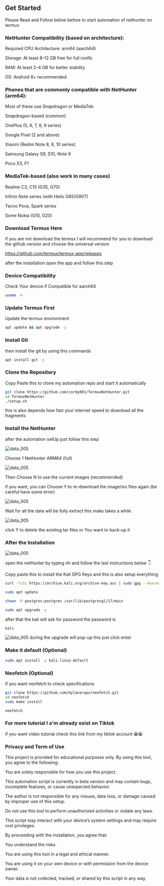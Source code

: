 ## Get Started

Please Read and Follow below before to start automation of nethunter on termux

### NetHunter Compatibility (based on architecture):

Required CPU Architecture: arm64 (aarch64)

Storage: At least 8–12 GB free for full rootfs

RAM: At least 2–4 GB for better stability

OS: Android 8+ recommended

### Phones that are commonly compatible with NetHunter (arm64):

Most of these use Snapdragon or MediaTek:

Snapdragon-based (common)

OnePlus (5, 6, 7, 8, 9 series)

Google Pixel (2 and above)

Xiaomi (Redmi Note 8, 9, 10 series)

Samsung Galaxy S9, S10, Note 9

Poco X3, F1


### MediaTek-based (also work in many cases)

Realme C3, C15 (G35, G70)

Infinix Note series (with Helio G85/G90T)

Tecno Pova, Spark series

Some Nokia (G10, G20)

### Download Termux Here 
if you are not download the termux I will recommend for you to download the github version and choose the universal version

https://github.com/termux/termux-app/releases

after the installation open the app and follow this step

### Device Compatibility

Check Your device if Compatible for aarch64

```sh
uname -m
```

### Update Termux First
Update the termux environment
```sh
apt update && apt upgrade -y

```
### Install Git
then install the git by using this commands
```sh
apt install git -y

```
### Clone the Repository 
Copy Paste this to clone my automation repo and start it automatically 
```sh
git clone https://github.com/cordy001/TermuxNetHunter.git
cd TermuxNetHunter
./setup.sh
```
this is also depends how fast your internet speed to download all the fragments

### Install the NetHunter
after the automation setUp just follow this step

![data_005](assets/data_005.jpg)

Choose 1 NetHunter ARM64 (full)

![data_005](assets/data_004.jpg)

Then Choose N to use the current images (recommended)

if you want, you can Choose Y to re-download the image/iso files again (be careful have some error)

![data_005](assets/data_003.jpg)

Wait for all the data will be fully extract this make takes a while

![data_005](assets/data_002.jpg)

click Y to delete the existing tar files or You want to back-up it

### After the Installation 
![data_005](assets/data_006.jpg)

open the netHunter by typing nh and follow the last instructions below 👇 

Copy paste this to install the Kali GPG Keys and this is also setup everything 

```sh
curl -fsSL https://archive.kali.org/archive-key.asc | sudo gpg --dearmor -o /etc/apt/trusted.gpg.d/kali-archive.gpg

sudo apt update

chown -R postgres:postgres /var/lib/postgresql/17/main

sudo apt upgrade -y
```
after that the kali will ask for password the password is 
```sh
kali
```
![data_005](assets/data_001.jpg)
during the upgrade will pop-up this just click enter
### Make it default (Optional)
```sh
sudo apt install -y kali-linux-default
```
### Neofetch (Optional)
if you want neofetch to check specifications 
```sh
git clone https://github.com/dylanaraps/neofetch.git
cd neofetch
sudo make install
```
```sh
neofetch
```



### For more tutorial I a'm already exist on Tiktok

if you want video tutorial check this link from my tiktok account 😁😁

### Privacy and Term of Use

This project is provided for educational purposes only. By using this tool, you agree to the following:

You are solely responsible for how you use this project.

This automation script is currently in beta version and may contain bugs, incomplete features, or cause unexpected behavior.

The author is not responsible for any misuse, data loss, or damage caused by improper use of this setup.

Do not use this tool to perform unauthorized activities or violate any laws.

This script may interact with your device’s system settings and may require root privileges.


By proceeding with the installation, you agree that:

You understand the risks.

You are using this tool in a legal and ethical manner.

You are using it on your own device or with permission from the device owner.


Your data is not collected, tracked, or shared by this script in any way.

